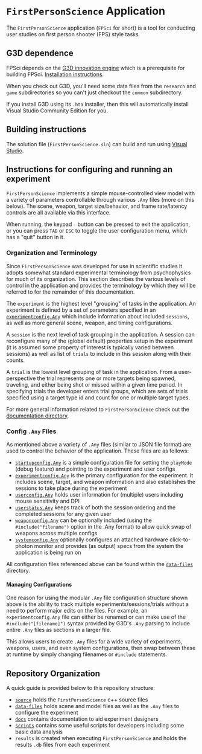 # `FirstPersonScience` Application
The `FirstPersonScience` application (`FPSci` for short) is a tool for conducting user studies on first person shooter (FPS) style tasks. 

## G3D dependence
FPSci depends on the [G3D innovation engine](https://casual-effects.com/g3d) which is a prerequisite for building FPSci. [Installation instructions](https://casual-effects.com/g3d/www/index.html#install).

When you check out G3D, you'll need some data files from the `research` and `game` subdirectories so you can't just checkout the `common` subdirectory.

If you install G3D using its `.hta` installer, then this will automatically install Visual Studio Community Edition for you.

## Building instructions
The solution file (`FirstPersonScience.sln`) can build and run using [Visual Studio](https://visualstudio.microsoft.com/vs/). 

## Instructions for configuring and running an experiment
`FirstPersonScience` implements a simple mouse-controlled view model with a variety of parameters controllable through various `.Any` files (more on this below). The scene, weapon, target size/behavior, and frame rate/latency controls are all available via this interface.

When running, the keypad `-` button can be pressed to exit the application, or you can press `TAB` or `ESC` to toggle the user configuration menu, which has a "quit" button in it.

### Organization and Terminology
Since `FirstPersonScience` was developed for use in scientific studies it adopts somewhat standard experimental terminology from psychophysics for much of its organization. This section describes the various levels of control in the application and provides the terminology by which they will be referred to for the remainder of this documentation.

The `experiment` is the highest level "grouping" of tasks in the application. An experiment is defined by a set of parameters specified in an [`experimentconfig.Any`](docs/experimentConfigReadme.md) which include information about included `sessions`, as well as more general scene, weapon, and timing configurations.

A `session` is the next level of task grouping in the application. A session can reconfigure many of the (global default) properties setup in the experiment (it is assumed some property of interest is typically varied between sessions) as well as list of `trials` to include in this session along with their counts.

A `trial` is the lowest level grouping of task in the application. From a user-perspective the trial represents one or more targets being spawned, traveling, and either being shot or missed within a given time period. In specifying trials the developer enters trial groups, which are sets of trials specified using a target type id and count for one or multiple target types.

For more general information related to `FirstPersonScience` check out the [documentation directory](docs).

### Config `.Any` Files
As mentioned above a variety of `.Any` files (similar to JSON file format) are used to control the behavior of the application. These files are as follows:

* [`startupconfig.Any`](docs/startupConfigReadme.md) is a simple configuration file for setting the `playMode` (debug feature) and pointing to the experiment and user configs
* [`experimentconfig.Any`](docs/experimentConfigReadme.md) is the primary configuration for the experiment. It includes scene, target, and weapon information and also establishes the sessions to take place during the experiment
* [`userconfig.Any`](docs/userConfigReadme.md) holds user information for (multiple) users including mouse sensitivity and DPI
* [`userstatus.Any`](docs/userStatusReadme.md) keeps track of both the session ordering and the completed sessions for any given user
* [`weaponconfig.Any`](docs/weaponConfigReadme.md) can be optionally included (using the `#include("filename")` option in the .Any format) to allow quick swap of weapons across multiple configs
* [`systemconfig.Any`](docs/systemConfigReadme.md) optionally configures an attached hardware click-to-photon monitor and provides (as output) specs from the system the application is being run on

All configuration files referenced above can be found within the [`data-files`](data-files) directory.

#### Managing Configurations
One reason for using the modular `.Any` file configuration structure shown above is the ability to track multiple experiments/sessions/trials without a need to perform major edits on the files. For example, an `experimentconfig.Any` file can either be renamed or can make use of the `#include("[filename]")` syntax provided by G3D's `.Any` parsing to include entire `.Any` files as sections in a larger file.

This allows users to create `.Any` files for a wide variety of experiments, weapons, users, and even system configurations, then swap between these at runtime by simply changing filenames or `#include` statements.

## Repository Organization
A quick guide is provided below to this repository structure:

* [`source`](source) holds the `FirstPersonScience` c++ source files
* [`data-files`](data-files) holds scene and model files as well as the `.Any` files to configure the experiment
* [`docs`](docs) contains documentation to aid experiment designers
* [`scripts`](scripts) contains some useful scripts for developers including some basic data analysis
* `results` is created when executing `FirstPersonScience` and holds the results `.db` files from each experiment
